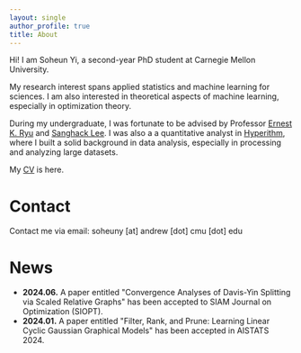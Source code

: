 ```yaml
---
layout: single
author_profile: true
title: About
---
```

Hi! I am Soheun Yi, a second-year PhD student at Carnegie Mellon University.

My research interest spans applied statistics and machine learning for sciences.
I am also interested in theoretical aspects of machine learning, especially in optimization theory.

During my undergraduate, I was fortunate to be advised by Professor [Ernest K. Ryu][Ryu] and [Sanghack Lee][Lee].
I was also a a quantitative analyst in [Hyperithm][hyperithm], where I built a solid background in data analysis, especially in processing and analyzing large datasets. 

My [CV](../assets/soheunyi_cv.pdf) is here. 

# Contact
Contact me via email: soheuny [at] andrew [dot] cmu [dot] edu

[Ryu]: http://www.math.snu.ac.kr/~ernestryu/
[Lee]: https://www.sanghacklee.me/
[linkedin]: https://www.linkedin.com/in/soheun-yi-b7a923210/
[twitter]: https://twitter.com/isoheun
[hyperithm]: https://hyperithm.com/

# News

- **2024.06.** A paper entitled "Convergence Analyses of Davis-Yin Splitting via Scaled Relative Graphs" has been accepted to SIAM Journal on Optimization (SIOPT).
- **2024.01.** A paper entitled "Filter, Rank, and Prune: Learning Linear Cyclic Gaussian Graphical Models" has been accepted in AISTATS 2024. 